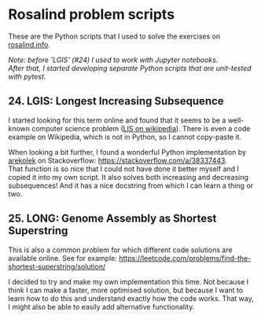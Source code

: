 # Rosalind problem scripts

These are the Python scripts that I used to solve the 
exercises on [rosalind.info](https://www.rosalind.info).

_Note: before 'LGIS' (#24) I used to work with Jupyter notebooks._  
_After that, I started developing separate Python scripts that_
_are unit-tested with pytest._

## 24. LGIS: Longest Increasing Subsequence

I started looking for this term online and found that it seems to
be a well-known computer science problem 
([LIS on wikipedia](https://en.wikipedia.org/wiki/Longest_increasing_subsequence)).
There is even a code example on Wikipedia, which is not in Python,
so I cannot copy-paste it.

When looking a bit further, I found a wonderful Python implementation by
[arekolek](https://stackoverflow.com/users/1916449/arekolek) on Stackoverflow: 
https://stackoverflow.com/a/38337443.  
That function is so nice that I could not have done it better myself and
I copied it into my own script. It also solves both increasing and decreasing
subsequences!
And it has a nice docstring from which I can learn a thing or two.

## 25. LONG: Genome Assembly as Shortest Superstring

This is also a common problem for which different code solutions
are available online. See for example:
https://leetcode.com/problems/find-the-shortest-superstring/solution/

I decided to try and make my own implementation this time.
Not because I think I can make a faster, more optimised solution,
but because I want to learn how to do this and understand
exactly how the code works. That way, I might also be able to easily add
alternative functionality.